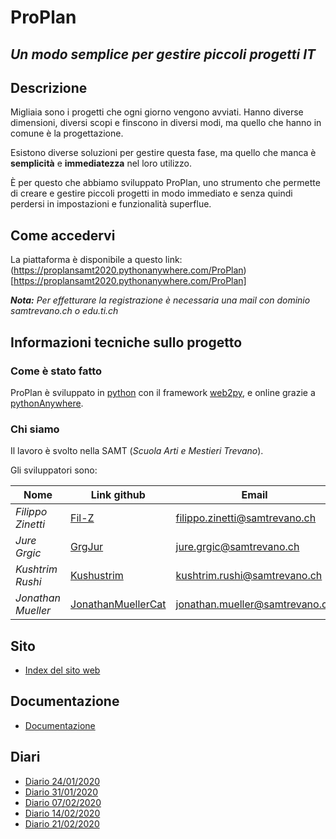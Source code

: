 # ProPlan
## _Un modo semplice per gestire piccoli progetti IT_


## Descrizione

Migliaia sono i progetti che ogni giorno vengono avviati. Hanno diverse dimensioni, diversi scopi e finscono in diversi modi, ma quello che hanno in comune è la progettazione.

Esistono diverse soluzioni per gestire questa fase, ma quello che manca è **semplicità** e **immediatezza** nel loro utilizzo.

È per questo che abbiamo sviluppato ProPlan, uno strumento che permette di creare e gestire piccoli progetti in modo immediato e senza quindi perdersi in impostazioni e funzionalità superflue.

## Come accedervi
La piattaforma è disponibile a questo link: (https://proplansamt2020.pythonanywhere.com/ProPlan)[https://proplansamt2020.pythonanywhere.com/ProPlan]

_**Nota:** Per effetturare la registrazione è necessaria una mail con dominio samtrevano.ch o edu.ti.ch_


## Informazioni tecniche sullo progetto
### Come è stato fatto
ProPlan è sviluppato in [python](https://www.python.org/) con il framework [web2py](http://web2py.com/), e online grazie a [pythonAnywhere](https://www.pythonanywhere.com/).

### Chi siamo
Il lavoro è svolto nella SAMT (*Scuola Arti e Mestieri Trevano*).

Gli sviluppatori sono:

| **Nome** | **Link github** | **Email** |
|------|-------------|-------|
|*Filippo Zinetti*|[Fil-Z](https://github.com/Fil-Z)|filippo.zinetti@samtrevano.ch|
|*Jure Grgic*|[GrgJur](https://github.com/GrgJur)|jure.grgic@samtrevano.ch|
|*Kushtrim Rushi*|[Kushustrim](https://github.com/kushustrim)|kushtrim.rushi@samtrevano.ch|
|*Jonathan Mueller*|[JonathanMuellerCat](https://github.com/JonathanMuellerCat)|jonathan.mueller@samtrevano.ch|


## Sito
- [Index del sito web](https://proplansamt2020.pythonanywhere.com/ProPlan/default/index)

## Documentazione
- [Documentazione](./Documentazione/DocumentazioneProPlan.md)

## Diari
- [Diario 24/01/2020](./Diari/KUSRUS_JONMUE_JURGRG_FILZIN_PROPLAN_2020-01-24.md)
- [Diario 31/01/2020](./Diari/KUSRUS_JONMUE_JURGRG_FILZIN_PROPLAN_2020-01-31.md)
- [Diario 07/02/2020](./Diari/KUSRUS_JONMUE_JURGRG_FILZIN_PROPLAN_2020-02-07.md)
- [Diario 14/02/2020](./Diari/KUSRUS_JONMUE_JURGRG_FILZIN_PROPLAN_2020-02-14.md)
- [Diario 21/02/2020](./Diari/KUSRUS_JONMUE_JURGRG_FILZIN_PROPLAN_2020-02-21.md)
